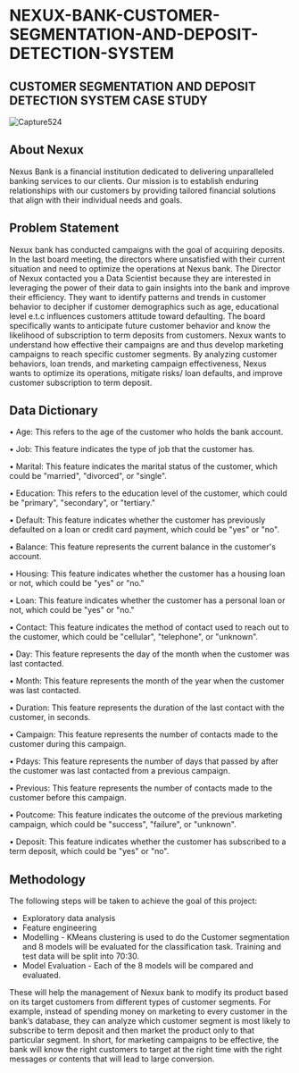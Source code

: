 # NEXUX-BANK-CUSTOMER-SEGMENTATION-AND-DEPOSIT-DETECTION-SYSTEM

## CUSTOMER SEGMENTATION AND DEPOSIT DETECTION SYSTEM CASE STUDY
![Capture524](https://github.com/Oluwaseunlabisi/NEXUX-BANK-CUSTOMER-SEGMENTATION-AND-DEPOSIT-DETECTION-SYSTEM/assets/99688491/282adcd6-fa3d-4508-a6ac-b3d9e274d9b9)

## About Nexux
Nexus Bank is a financial institution dedicated to delivering unparalleled banking services to our clients. Our mission is to establish enduring relationships with our customers by providing tailored financial solutions that align with their individual needs and goals.

## Problem Statement
Nexux bank has conducted campaigns with the goal of acquiring deposits. In the last board meeting, the directors where unsatisfied with their current situation and need to optimize the operations at Nexus bank. The Director of Nexux contacted you a Data Scientist because they are interested in leveraging the power of their data to gain insights into the bank and improve their efficiency. They want to identify patterns and trends in customer behavior to decipher if customer demographics such as age, educational level e.t.c influences customers attitude toward defaulting. The board specifically wants to anticipate future customer behavior and know the likelihood of subscription to term deposits from customers. Nexux wants to understand how effective their campaigns are and thus develop marketing campaigns to reach specific customer segments. By analyzing customer behaviors, loan trends, and marketing campaign effectiveness, Nexus wants to optimize its operations, mitigate risks/ loan defaults, and improve customer subscription to term deposit.

## Data Dictionary
• Age: This refers to the age of the customer who holds the bank account.

• Job: This feature indicates the type of job that the customer has.

• Marital: This feature indicates the marital status of the customer, which could be "married", "divorced", or "single".

• Education: This refers to the education level of the customer, which could be "primary", "secondary", or "tertiary."

• Default: This feature indicates whether the customer has previously defaulted on a loan or credit card payment, which could be "yes" or "no".

• Balance: This feature represents the current balance in the customer's account.

• Housing: This feature indicates whether the customer has a housing loan or not, which could be "yes" or "no."

• Loan: This feature indicates whether the customer has a personal loan or not, which could be "yes" or "no."

• Contact: This feature indicates the method of contact used to reach out to the customer, which could be "cellular", "telephone", or "unknown".

• Day: This feature represents the day of the month when the customer was last contacted.

• Month: This feature represents the month of the year when the customer was last contacted.

• Duration: This feature represents the duration of the last contact with the customer, in seconds.

• Campaign: This feature represents the number of contacts made to the customer during this campaign.

• Pdays: This feature represents the number of days that passed by after the customer was last contacted from a previous campaign.

• Previous: This feature represents the number of contacts made to the customer before this campaign.

• Poutcome: This feature indicates the outcome of the previous marketing campaign, which could be "success", "failure", or "unknown".

• Deposit: This feature indicates whether the customer has subscribed to a term deposit, which could be "yes" or "no".

## Methodology
The following steps will be taken to achieve the goal of this project:
- Exploratory data analysis
- Feature engineering
- Modelling - KMeans clustering is used to do the Customer segmentation and 8 models will be evaluated for the classification task. Training and test data will be split into 70:30.
- Model Evaluation - Each of the 8 models will be compared and evaluated.

These will help the management of Nexux bank to modify its product based on its target customers from different types of customer segments. For example, instead of spending money on marketing to every customer in the bank’s database, they can analyze which customer segment is most likely to subscribe to term deposit and then market the product only to that particular segment. In short, for marketing campaigns to be effective, the bank will know the right customers to target at the right time with the right messages or contents that will lead to large conversion.
